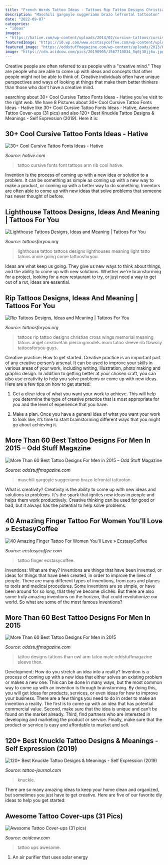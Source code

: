 ```yaml
---
title: "French Words Tattoo Ideas - Tattoos Rip Tattoo Designs Christian Cross Wings Memorial Meaning Tatoos Angel Creativefan Piercingmodels Mom Tatoo Sleeve Rib Flawssy Tattoosforyou Guys"
description: "Maschili gargoyle suggeriamo brazo lefrontal tattooton"
date: "2022-09-07"
categories:
- "ideas"
images:
- "https://hative.com/wp-content/uploads/2014/02/cursive-tattoos/cursive-font-rib-tattoo-8.jpg"
featuredImage: "https://i0.wp.com/www.ecstasycoffee.com/wp-content/uploads/2016/09/Tiny-Finger-Tattoo-Ideas.jpg"
featured_image: "https://oddstuffmagazine.com/wp-content/uploads/2013/09/Best-tattoo-designs-for-Men-46-599x800.jpg"
image: "https://cdn.acidcow.com/pics/20190905/1567710834_5q0j38jj6u.jpg"
---
```



Creative people are often referred to as people with a "creative mind." They are people who are able to come up with ideas and concepts that other people might not be able to think of. Creative individuals often have unique perspectives and ways of looking at things that make them better thinkers than those who don't have a creative mind.

	

		
searching about 30+ Cool Cursive Tattoo Fonts Ideas - Hative you've visit to the right web. We have 8 Pictures about 30+ Cool Cursive Tattoo Fonts Ideas - Hative like 30+ Cool Cursive Tattoo Fonts Ideas - Hative, Awesome Tattoo Cover-ups (31 pics) and also 120+ Best Knuckle Tattoo Designs &amp; Meanings - Self Expression (2019). Here it is:
		
    
## 30+ Cool Cursive Tattoo Fonts Ideas - Hative

<img loading=lazy src="https://hative.com/wp-content/uploads/2014/02/cursive-tattoos/cursive-font-rib-tattoo-8.jpg" onerror="this.onerror=null;this.src='https://tse4.mm.bing.net/th?id=OIP.dMQn8EfCN1bEmSOa89Kp1wHaJ3&amp;pid=15.1';" alt="30+ Cool Cursive Tattoo Fonts Ideas - Hative">

_Source: hative.com_

>tattoo cursive fonts font tattoos arm rib cool hative. 

	

Invention is the process of coming up with a new idea or solution to a problem. It can be something as simple as coming up with a new way to make a product, or coming up with a better way to do something. Inventors are often able to come up with new ideas that solve problems that someone has never thought of before.

    
## Lighthouse Tattoos Designs, Ideas And Meaning | Tattoos For You

<img loading=lazy src="http://www.tattoosforyou.org/wp-content/uploads/2013/11/Tattoos-of-Lighthouses-737x1024.jpg" onerror="this.onerror=null;this.src='https://tse3.mm.bing.net/th?id=OIP.peVVcW8r4reKNfSqRnG_yQHaKS&amp;pid=15.1';" alt="Lighthouse Tattoos Designs, Ideas and Meaning | Tattoos For You">

_Source: tattoosforyou.org_

>lighthouse tattoo tattoos designs lighthouses meaning light tatto tatoos annie going come tattoosforyou. 

	

Ideas are what keep us going. They give us new ways to think about things, and the ability to come up with new solutions. Whether we're brainstorming for a project, looking for a new restaurant to try, or just need a way to get out of a rut, ideas are essential.

    
## Rip Tattoos Designs, Ideas And Meaning | Tattoos For You

<img loading=lazy src="http://www.tattoosforyou.org/wp-content/uploads/2013/10/Rip-Tattoo-Designs.jpg" onerror="this.onerror=null;this.src='https://tse1.mm.bing.net/th?id=OIP.rusX0az22Yq90R-IYGy5TwHaKC&amp;pid=15.1';" alt="Rip Tattoos Designs, Ideas and Meaning | Tattoos For You">

_Source: tattoosforyou.org_

>tattoos rip tattoo designs christian cross wings memorial meaning tatoos angel creativefan piercingmodels mom tatoo sleeve rib flawssy tattoosforyou guys. 

	

Creative practice: How to get started.
Creative practice is an important part of any creative person’s arsenal. It can be used to improve your skills in various areas of your work, including writing, illustration, photo making and graphic design. In addition to getting better at your chosen craft, you can also use creativity to help you solve problems or come up with new ideas. Here are a few tips on how to get started:
1. Get a clear idea of what you want your work to achieve. This will help you determine the type of creative practice that is most appropriate for you and the level of experience that you have.

2. Make a plan. Once you have a general idea of what you want your work to look like, it’s time to start brainstorming different ways that you might go about achieving it.

    
## More Than 60 Best Tattoo Designs For Men In 2015 – Odd Stuff Magazine

<img loading=lazy src="https://oddstuffmagazine.com/wp-content/uploads/2013/09/Best-tattoo-designs-for-Men-46-599x800.jpg" onerror="this.onerror=null;this.src='https://tse4.mm.bing.net/th?id=OIP.eKGJGQK9Bf9ieFuOnv-l-gHaJ5&amp;pid=15.1';" alt="More Than 60 Best Tattoo Designs For Men in 2015 – Odd Stuff Magazine">

_Source: oddstuffmagazine.com_

>maschili gargoyle suggeriamo brazo lefrontal tattooton. 

	

What is creativity?
Creativity is the ability to come up with new ideas and solutions to problems. It's the spark that ignites new ideas in people and helps them work productively. Creative thinking can be used for good or bad, but it always has the potential to help solve problems.

    
## 40 Amazing Finger Tattoo For Women You&#039;ll Love » EcstasyCoffee

<img loading=lazy src="https://i0.wp.com/www.ecstasycoffee.com/wp-content/uploads/2016/09/Tiny-Finger-Tattoo-Ideas.jpg" onerror="this.onerror=null;this.src='https://tse4.mm.bing.net/th?id=OIP.0UYbyfR_cS25sriUnxa61QHaLH&amp;pid=15.1';" alt="40 Amazing Finger Tattoo For Women You&#039;ll Love » EcstasyCoffee">

_Source: ecstasycoffee.com_

>tattoo finger ecstasycoffee. 

	

Inventions: What are they?
Inventions are things that have been invented, or ideas for things that have been created, in order to improve the lives of people. There are many different types of inventions, from cars and planes to tools and medical procedures. Some inventions are so simple, or have been around for so long, that they've become clichés. But there are also some truly amazing inventions on the horizon, that could revolutionize our world. So what are some of the most famous inventions?

    
## More Than 60 Best Tattoo Designs For Men In 2015

<img loading=lazy src="http://oddstuffmagazine.com/wp-content/uploads/2013/09/Best-tattoo-designs-for-Men-19-539x800.jpg" onerror="this.onerror=null;this.src='https://tse1.mm.bing.net/th?id=OIP.aaRd9T5jHle0MQaT48wnaAHaK_&amp;pid=15.1';" alt="More Than 60 Best Tattoo Designs For Men in 2015">

_Source: oddstuffmagazine.com_

>tattoo designs tattoos than owl arm tatoo male oddstuffmagazine sleeve then. 

	

Development: How do you stretch an idea into a reality?
Invention is a process of coming up with a new idea that either solves an existing problem or makes a new one. This can be done in many ways, but the most common way to come up with an invention is through brainstorming. By doing this, you will get ideas for products, services, or even ideas for how to improve your business.
There are a few things you need to do in order to make an invention a reality. The first is to come up with an idea that has potential commercial value. Second, make sure that the idea is unique and can’t be found on the market already. Third, find partners who are interested in developing and marketing the product or service. Finally, make sure that the product or service is easy and affordable to market and sell.

    
## 120+ Best Knuckle Tattoo Designs &amp; Meanings - Self Expression (2019)

<img loading=lazy src="https://tattoo-journal.com/wp-content/uploads/2016/12/Knuckle-Tattoo-111.jpg" onerror="this.onerror=null;this.src='https://tse2.mm.bing.net/th?id=OIP.1nb-MFGMwLmf08-FiH3S4wHaHa&amp;pid=15.1';" alt="120+ Best Knuckle Tattoo Designs &amp; Meanings - Self Expression (2019)">

_Source: tattoo-journal.com_

>knuckle. 

	

There are so many amazing ideas to keep your home clean and organized, but sometimes you just have to get creative. Here are five of our favorite diy ideas to help you get started: 

    
## Awesome Tattoo Cover-ups (31 Pics)

<img loading=lazy src="https://cdn.acidcow.com/pics/20190905/1567710834_5q0j38jj6u.jpg" onerror="this.onerror=null;this.src='https://tse1.mm.bing.net/th?id=OIP.aDO5yMLABPO8FoRh--i3zAHaHZ&amp;pid=15.1';" alt="Awesome Tattoo Cover-ups (31 pics)">

_Source: acidcow.com_

>tattoo ups awesome. 

	

1. An air purifier that uses solar energy 

